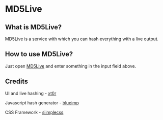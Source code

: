 # MD5Live

## What is MD5Live?
MD5Live is a service with which you can hash everything with a live output.

## How to use MD5Live?
Just open [MD5Live](https://th-256.github.io/MD5Live/) and enter something in the input field above.

## Credits
UI and live hashing - [xt0r](https://www.twitter.com/th256_)

Javascript hash generator - [blueimp](https://github.com/blueimp)

CSS Framework - [siimplecss](https://siimple.juanes.xyz/)
